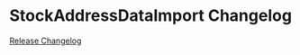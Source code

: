 # StockAddressDataImport Changelog

[Release Changelog](https://github.com/spryker/stock-address-data-import/releases)
